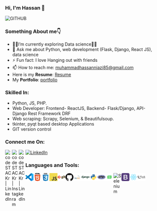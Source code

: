 ### Hi, I'm Hassan 👋

![GITHUB](https://user-images.githubusercontent.com/60311635/116221639-3bb32b80-a767-11eb-808f-ec6347e8501b.png)
### Something About me:point_down:

- :bowing_man:I’m currently exploring Data science:bowing_man:
- 💬 Ask me about Python, web development (Flask, Django, React JS), data science
- ⚡ Fun fact: I love Hanging out with friends
- 📫 How to reach me: muhammadhassanniazi85@gmail.com
- Here is my **Resume**: [Resume](https://drive.google.com/file/d/1Om_WVIF_NRQR8gNIiIGENYt5zoEXfJpx/view?usp=sharing)
- My **Portfolio**: [portfolio](https://mhassanportfolio.netlify.app/)

### Skilled In:

- Python, JS, PHP.
- Web Developer: Frontend- ReactJS, Backend- Flask/Django, API- Django Rest Framework DRF
- Web scraping: Scrapy, Selenium, & Beautifulsoup.
- tkinter, pyqt based desktop Applications
- GIT version control

### Connect me On:
[![LinkedIn](https://img.shields.io/badge/LinkedIn-%230077B5.svg?logo=linkedin&logoColor=white)]([linkedin])
[<img align="left" alt="codeSTACKr | LinkedIn" width="22px" src="https://cdn.jsdelivr.net/npm/simple-icons@v3/icons/linkedin.svg" />][linkedin]
[<img align="left" alt="codeSTACKr | Instagram" width="22px" src="https://cdn.jsdelivr.net/npm/simple-icons@v3/icons/instagram.svg" />][instagram]
[<img align="left" alt="codeSTACKr | LinkedIn" width="22px" src="https://cdn.jsdelivr.net/npm/simple-icons@v3/icons/facebook.svg" />][facebook]
<br/>
### Languages and Tools:
<img align="left" alt="Visual Studio Code" width="26px" src="https://raw.githubusercontent.com/github/explore/80688e429a7d4ef2fca1e82350fe8e3517d3494d/topics/visual-studio-code/visual-studio-code.png" />
<img align="left" alt="HTML5" width="26px" src="https://raw.githubusercontent.com/github/explore/80688e429a7d4ef2fca1e82350fe8e3517d3494d/topics/html/html.png" />
<img align="left" alt="CSS3" width="26px" src="https://raw.githubusercontent.com/github/explore/80688e429a7d4ef2fca1e82350fe8e3517d3494d/topics/css/css.png" />
<img align="left" alt="JavaScript" width="26px" src="https://raw.githubusercontent.com/github/explore/80688e429a7d4ef2fca1e82350fe8e3517d3494d/topics/javascript/javascript.png" />
<img align="left" alt="Git" width="26px" src="https://raw.githubusercontent.com/github/explore/80688e429a7d4ef2fca1e82350fe8e3517d3494d/topics/git/git.png" />
<img align="left" alt="GitHub" width="26px" src="https://raw.githubusercontent.com/github/explore/78df643247d429f6cc873026c0622819ad797942/topics/github/github.png" />
<img align="left" alt="MySQL" width="26px" src="https://raw.githubusercontent.com/github/explore/80688e429a7d4ef2fca1e82350fe8e3517d3494d/topics/mysql/mysql.png" />
<img align="left" alt="Django" width="26px" src="https://raw.githubusercontent.com/github/explore/80688e429a7d4ef2fca1e82350fe8e3517d3494d/topics/django/django.png" />
<img align="left" alt="Python" width="26px" src="https://raw.githubusercontent.com/github/explore/80688e429a7d4ef2fca1e82350fe8e3517d3494d/topics/python/python.png" />
<img align="left" alt="PHP" width="26px" src="https://raw.githubusercontent.com/github/explore/80688e429a7d4ef2fca1e82350fe8e3517d3494d/topics/php/php.png" />
<img align="left" alt="QT" width="26px" src="https://raw.githubusercontent.com/github/explore/80688e429a7d4ef2fca1e82350fe8e3517d3494d/topics/qt/qt.png" />
<img align="left" alt="Selenium" width="26px" src="https://camo.githubusercontent.com/bbd92eaef8705bfae20588a179ba0f7b25e6f18990cd332c4957b934a29f5d67/68747470733a2f2f75706c6f61642e77696b696d656469612e6f72672f77696b6970656469612f636f6d6d6f6e732f7468756d622f642f64352f53656c656e69756d5f4c6f676f2e706e672f38363170782d53656c656e69756d5f4c6f676f2e706e67" />
<img align="left" alt="QT" width="26px" src="https://raw.githubusercontent.com/github/explore/80688e429a7d4ef2fca1e82350fe8e3517d3494d/topics/bootstrap/bootstrap.png" />
<img align="left" alt="QT" width="26px" src="https://raw.githubusercontent.com/github/explore/80688e429a7d4ef2fca1e82350fe8e3517d3494d/topics/react/react.png" />
<img align="left" alt="QT" width="26px" src="https://raw.githubusercontent.com/github/explore/80688e429a7d4ef2fca1e82350fe8e3517d3494d/topics/flask/flask.png" />


[instagram]: https://www.instagram.com/hassan._.niaziii/
[facebook]: https://bit.ly/3dX3Nvo
[linkedin]: http://linkedin.com/in/muhammad-hassan-niazi


<!--
**Mhassanniazi/Mhassanniazi** is a ✨ _special_ ✨ repository because its `README.md` (this file) appears on your GitHub profile.

